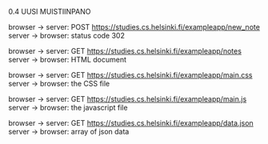 0.4 UUSI MUISTIINPANO

browser -> server: POST https://studies.cs.helsinki.fi/exampleapp/new_note
server -> browser: status code 302

browser -> server: GET https://studies.cs.helsinki.fi/exampleapp/notes
server -> browser: HTML document

browser -> server: GET https://studies.cs.helsinki.fi/exampleapp/main.css
server -> browser: the CSS file

browser -> server: GET https://studies.cs.helsinki.fi/exampleapp/main.js
server -> browser: the javascript file

browser -> server: GET https://studies.cs.helsinki.fi/exampleapp/data.json
server -> browser: array of json data



